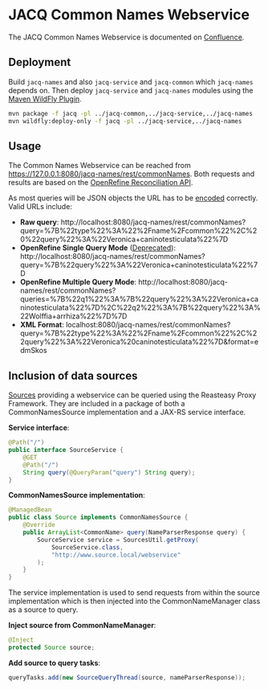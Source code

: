# JACQ Common Names Webservice

The JACQ Common Names Webservice is documented on [Confluence](https://development.senegate.at/confluence/display/JACQ/Common+Names+Webservice).

## Deployment

Build `jacq-names` and also `jacq-service` and `jacq-common` which `jacq-names` depends on. Then deploy `jacq-service` and `jacq-names` modules using the [Maven WildFly Plugin](https://docs.jboss.org/wildfly/plugins/maven/latest/index.html).

```sh
mvn package -f jacq -pl ../jacq-common,../jacq-service,../jacq-names
mvn wildfly:deploy-only -f jacq -pl ../jacq-service,../jacq-names
```

## Usage

The Common Names Webservice can be reached from https://127.0.0.1:8080/jacq-names/rest/commonNames. Both requests and results are based on the [OpenRefine Reconciliation API](https://github.com/OpenRefine/OpenRefine/wiki/Reconciliation-Service-API).

As most queries will be JSON objects the URL has to be [encoded](https://en.wikipedia.org/wiki/Percent-encoding) correctly. Valid URLs include:

- **Raw query**:
  http://localhost:8080/jacq-names/rest/commonNames?query=%7B%22type%22%3A%22%2Fname%2Fcommon%22%2C%20%22query%22%3A%22Veronica+caninotesticulata%22%7D
- **OpenRefine Single Query Mode** ([Deprecated](https://github.com/OpenRefine/OpenRefine/wiki/Reconciliation-Service-API#deprecated-single-query-mode)):
  http://localhost:8080/jacq-names/rest/commonNames?query=%7B%22query%22%3A%22Veronica+caninotesticulata%22%7D
- **OpenRefine Multiple Query Mode**:
  http://localhost:8080/jacq-names/rest/commonNames?queries=%7B%22q1%22%3A%7B%22query%22%3A%22Veronica+caninotesticulata%22%7D%2C%22q2%22%3A%7B%22query%22%3A%22Wolffia+arrhiza%22%7D%7D
- **XML Format**:
  localhost:8080/jacq-names/rest/commonNames?query=%7B%22type%22%3A%22%2Fname%2Fcommon%22%2C%22query%22%3A%22Veronica%20caninotesticulata%22%7D&format=edmSkos

## Inclusion of data sources

[Sources](./src/main/java/org/jacq/service/names/sources) providing a webservice can be queried using the Reasteasy Proxy Framework. They are included in a package of both a CommonNamesSource implementation and a JAX-RS service interface.

**Service interface**:

```java
@Path("/")
public interface SourceService {
    @GET
    @Path("/")
    String query(@QueryParam("query") String query);
}
```

**CommonNamesSource implementation**:

```java
@ManagedBean
public class Source implements CommonNamesSource {
    @Override
    public ArrayList<CommonName> query(NameParserResponse query) {
        SourceService service = SourcesUtil.getProxy(
            SourceService.class,
            "http://www.source.local/webservice"
        );
    }
}
```

The service implementation is used to send requests from within the source implementation which is then injected into the CommonNameManager class as a source to query.

**Inject source from CommonNameManager**:

```java
@Inject
protected Source source;
```

**Add source to query tasks**:

```java
queryTasks.add(new SourceQueryThread(source, nameParserResponse));
```
